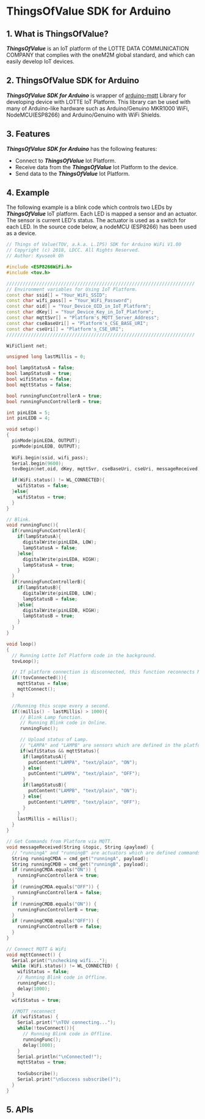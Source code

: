 # ThingsOfValue SDK for Arduino

## 1. What is ThingsOfValue?
***ThingsOfValue*** is an IoT platform of the LOTTE DATA COMMUNICATION COMPANY that complies with the oneM2M global standard, and which can easily develop IoT devices.

## 2. ThingsOfValue SDK for Arduino
***ThingsOfValue SDK for Arduino*** is wrapper of [arduino-mqtt](https://github.com/256dpi/arduino-mqtt) Library for developing device with LOTTE IoT Platform.
This library can be used with many of Arduino-like hardware such as Arduino/Genuino MKR1000 WiFi, NodeMCU(ESP8266) and Arduino/Genuino with WiFi Shields.

## 3. Features
***ThingsOfValue SDK for Arduino*** has the following features:
* Connect to ***ThingsOfValue*** Iot Platform.
* Receive data from the ***ThingsOfValue*** Iot Platform to the device.
* Send data to the ***ThingsOfValue*** Iot Platform.

## 4. Example
The following example is a blink code which controls two LEDs by ***ThingsOfValue*** IoT platform. Each LED is mapped a sensor and an actuator. The sensor is current LED's status. The actuator is used as a switch for each LED.
In the source code below, a nodeMCU (ESP8266) has been used as a device.
```c++
// Things of Value(TOV, a.k.a. L.IPS) SDK for Arduino WiFi V1.00 
// Copyright (c) 2018, LDCC. All Rights Reserved.
// Author: Kyuseok Oh

#include <ESP8266WiFi.h>
#include <tov.h>

/////////////////////////////////////////////////////////////////////
// Environment variables for Using IoT Platform.
const char ssid[] = "Your_WiFi_SSID";
const char wifi_pass[] = "Your_WiFi_Password";
const char oid[] = "Your_Device_OID_in_IoT_Platform";
const char dKey[] = "Your_Device_Key_in_IoT_Platform";
const char mqttSvr[] = "Platform's_MQTT_Server_Address";
const char cseBaseUri[] = "Platform's_CSE_BASE_URI";
const char cseUri[] = "Platform's_CSE_URI";
/////////////////////////////////////////////////////////////////////

WiFiClient net;

unsigned long lastMillis = 0;

bool lampStatusA = false;
bool lampStatusB = true;
bool wifiStatus = false;
bool mqttStatus = false;

bool runningFuncControllerA = true;
bool runningFuncControllerB = true;

int pinLEDA = 5;
int pinLEDB = 4;

void setup()
{
  pinMode(pinLEDA, OUTPUT);
  pinMode(pinLEDB, OUTPUT);
  
  WiFi.begin(ssid, wifi_pass);
  Serial.begin(9600);
  tovBegin(net,oid, dKey, mqttSvr, cseBaseUri, cseUri, messageReceived);

  if(WiFi.status() != WL_CONNECTED){
    wifiStatus = false;
  }else{
    wifiStatus = true;
  }
}

// Blink.
void runningFunc(){
  if(runningFuncControllerA){
    if(lampStatusA){
      digitalWrite(pinLEDA, LOW);
      lampStatusA = false;
    }else{
      digitalWrite(pinLEDA, HIGH);
      lampStatusA = true;
    }
  }
  if(runningFuncControllerB){
    if(lampStatusB){
      digitalWrite(pinLEDB, LOW);
      lampStatusB = false;
    }else{
      digitalWrite(pinLEDB, HIGH);
      lampStatusB = true;
    }
  }
}

void loop()
{
  // Running Lotte IoT Platform code in the background.
  tovLoop();

  // If platform connection is disconnected, this function reconnects MQTT.
  if(!tovConnected()){
    mqttStatus = false;
    mqttConnect();
  }

  //Running this scope every a second.
  if((millis() - lastMillis) > 1000){
     // Blink Lamp function.
     // Running Blink code in Online.
     runningFunc();

     // Upload status of Lamp.
     // "LAMPA" and "LAMPB" are sensors which are defined in the platform.
     if(wifiStatus && mqttStatus){
      if(lampStatusA){
        putContent("LAMPA", "text/plain", "ON");
      } else{
        putContent("LAMPA", "text/plain", "OFF");
      }
      if(lampStatusB){
        putContent("LAMPB", "text/plain", "ON");
      } else{
        putContent("LAMPB", "text/plain", "OFF");
      }
    }
    lastMillis = millis();
  }
}

// Get Commands from Platform via MQTT.
void messageReceived(String &topic, String &payload) {
  // "runningA" and "runningB" are actuators which are defined commands in the platform.
  String runningCMDA = cmd_get("runningA", payload);
  String runningCMDB = cmd_get("runningB", payload);
  if (runningCMDA.equals("ON")) {
    runningFuncControllerA = true;
  }
  if (runningCMDA.equals("OFF")) {
    runningFuncControllerA = false;
  }
  if (runningCMDB.equals("ON")) {
    runningFuncControllerB = true;
  }
  if (runningCMDB.equals("OFF")) {
    runningFuncControllerB = false;
  }
}

// Connect MQTT & WiFi
void mqttConnect() {
  Serial.print("\nchecking wifi...");
  while (WiFi.status() != WL_CONNECTED) {
    wifiStatus = false;
    // Running Blink code in Offline.
    runningFunc();
    delay(1000);
  }
  wifiStatus = true;

  //MQTT reconnect
  if (wifiStatus) {
    Serial.print("\nTOV connecting...");
    while(!tovConnect()){
      // Running Blink code in Offline.
      runningFunc();
      delay(1000);
    }
    Serial.println("\nConnected!");
    mqttStatus = true;
    
    tovSubscribe();
    Serial.print("\nSuccess subscribe()");
  }
}
```

## 5. APIs
